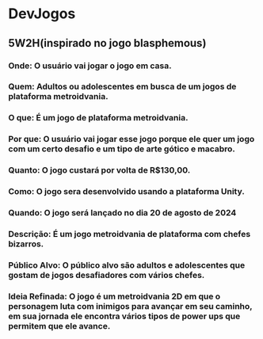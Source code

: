 # DevJogos

## 5W2H(inspirado no jogo blasphemous)

### Onde: O usuário vai jogar o jogo em casa.
### Quem: Adultos ou adolescentes em busca de um jogos de plataforma metroidvania.
### O que: É um jogo de plataforma metroidvania.
### Por que: O usuário vai jogar esse jogo porque ele quer um jogo com um certo desafio e um tipo de arte gótico e macabro.
### Quanto: O jogo custará por volta de R$130,00.
### Como: O jogo sera desenvolvido usando a plataforma Unity.
### Quando: O jogo será lançado no dia 20 de agosto de 2024

### Descrição: É um jogo metroidvania de plataforma com chefes bizarros.
### Público Alvo: O público alvo são adultos e adolescentes que gostam de jogos desafiadores com vários chefes.
### Ideia Refinada: O jogo é um metroidvania 2D em que o personagem luta com inimigos para avançar em seu caminho, em sua jornada ele encontra vários tipos de power ups que permitem que ele avance.




